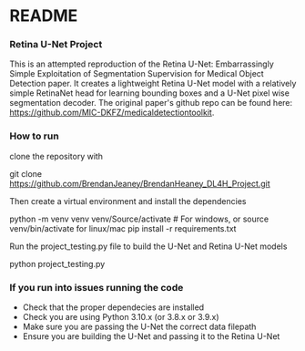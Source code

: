 # README

### Retina U-Net Project

This is an attempted reproduction of the Retina U-Net: Embarrassingly Simple Exploitation of Segmentation Supervision for Medical Object Detection paper. 
It creates a lightweight Retina U-Net model with a relatively simple RetinaNet head for learning bounding boxes and a U-Net pixel wise segmentation
decoder. The original paper's github repo can be found here: https://github.com/MIC-DKFZ/medicaldetectiontoolkit.


### How to run

clone the repository with

git clone https://github.com/BrendanJeaney/BrendanHeaney_DL4H_Project.git

Then create a virtual environment and install the dependencies

python -m venv venv
venv/Source/activate   # For windows, or source venv/bin/activate for linux/mac
pip install -r requirements.txt

Run the project_testing.py file to build the U-Net and Retina U-Net models

python project_testing.py


### If you run into issues running the code

- Check that the proper dependecies are installed
- Check you are using Python 3.10.x (or 3.8.x or 3.9.x)
- Make sure you are passing the U-Net the correct data filepath
- Ensure you are building the U-Net and passing it to the Retina U-Net
